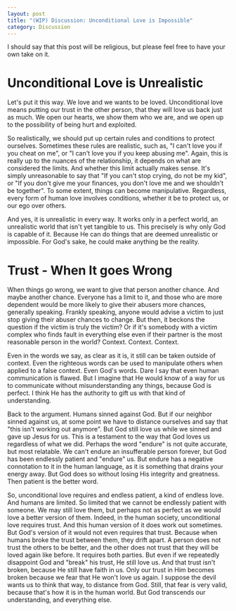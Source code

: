```yaml
---
layout: post
title: "(WIP) Discussion: Unconditional Love is Impossible"
category: Discussion
---
```

I should say that this post will be religious, but please feel free to have your own take on it.

# Unconditional Love is Unrealistic
Let's put it this way. We love and we wants to be loved. Unconditional love means putting our trust in the other person, that they will love us back just as much. We open our hearts, we show them who we are, and we open up to the possibility of being hurt and exploited. 

So realistically, we should put up certain rules and conditions to protect ourselves. Sometimes these rules are realistic, such as, "I can't love you if you cheat on me", or "I can't love you if you keep abusing me". Again, this is really up to the nuances of the relationship, it depends on what are considered the limits. And whether this limit actually makes sense. It's simply unreasonable to say that "If you can't stop crying, do not be my kid", or "If you don't give me your finances, you don't love me and we shouldn't be together". To some extent, things can become manipulative. Regardless, every form of human love involves conditions, whether it be to protect us, or our ego over others.

And yes, it is unrealistic in every way. It works only in a perfect world, an unrealistic world that isn't yet tangible to us. This precisely is why only God is capable of it. Because He can do things that are deemed unrealistic or impossible. For God's sake, he could make anything be the reality.

# Trust - When It goes Wrong
When things go wrong, we want to give that person another chance. And maybe another chance. Everyone has a limit to it, and those who are more dependent would be more likely to give their abusers more chances, generally speaking. Frankly speaking, anyone would advise a victim to just stop giving their abuser chances to change. But then, it beckons the question if the victim is truly the victim? Or if it's somebody with a victim complex who finds fault in everything else even if their partner is the most reasonable person in the world? Context. Context. Context.

Even in the words we say, as clear as it is, it still can be taken outside of context. Even the righteous words can be used to manipulate others when applied to a false context. Even God's words. Dare I say that even human communication is flawed. But I imagine that He would know of a way for us to communicate without misunderstanding any things, because God is perfect. I think He has the authority to gift us with that kind of understanding. 

Back to the argument. Humans sinned against God. But if our neighbor sinned against us, at some point we have to distance ourselves and say that "this isn't working out anymore". But God still love us while we sinned and gave up Jesus for us. This is a testament to the way that God loves us regardless of what we did. Perhaps the word "endure" is not quite accurate, but most relatable. We can't endure an insufferable person forever, but God has been endlessly patient and "endure" us. But endure has a negative connotation to it in the human language, as it is something that drains your energy away. But God does so without losing His integrity and greatness. Then patient is the better word. 

So, unconditional love requires and endless patient, a kind of endless love. And humans are limited. So limited that we cannot be endlessly patient with someone. We may still love them, but perhaps not as perfect as we would love a better version of them. Indeed, in the human society, unconditional love requires trust. And this human version of it does work out sometimes. But God's version of it would not even requires that trust. Because when humans broke the trust between them, they drift apart. A person does not trust the others to be better, and the other does not trust that they will be loved again like before. It requires both parties. But even if we repeatedly disappoint God and "break" his trust, He still love us. And that trust isn't broken, because He still have faith in us. Only our trust in Him becomes broken because we fear that He won't love us again. I suppose the devil wants us to think that way, to distance from God. Still, that fear is very valid, because that's how it is in the human world. But God transcends our understanding, and everything else.
